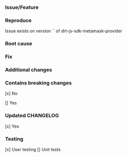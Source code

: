 ### Issue/Feature

### Reproduce
Issue exists on version `` of drt-js-sdk-metamask-provider

### Root cause

### Fix

### Additional changes

### Contains breaking changes
[x] No

[] Yes

### Updated CHANGELOG
[x] Yes

### Testing
[x] User testing
[] Unit tests
